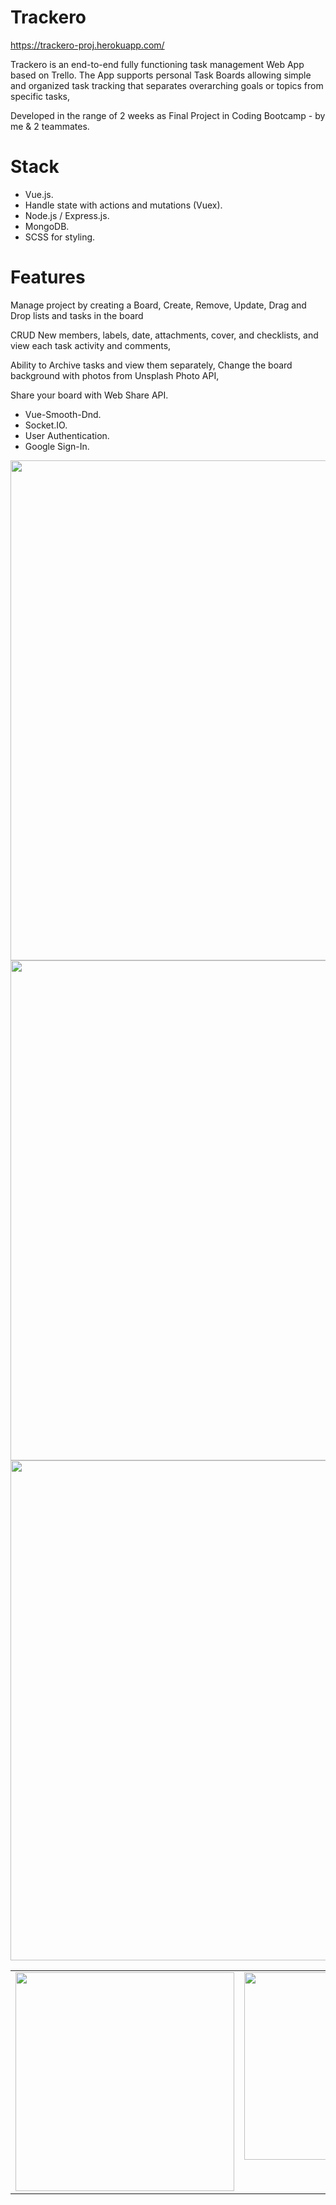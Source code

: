 # Trackero

https://trackero-proj.herokuapp.com/

Trackero is an end-to-end fully functioning task management Web App based on Trello. The App supports personal Task Boards allowing simple and organized task tracking that separates overarching goals or topics from specific tasks,

Developed in the range of 2 weeks as Final Project in Coding Bootcamp - by me &amp; 2 teammates.

# Stack

- Vue.js.
- Handle state with actions and mutations (Vuex).
- Node.js / Express.js.
- MongoDB.
- SCSS for styling.

# Features
Manage project by creating a Board, Create, Remove, Update, Drag and Drop lists and tasks in the board

CRUD New members, labels, date, attachments, cover, and checklists, and view each task activity and comments,

Ability to Archive tasks and view them separately, Change the board background with photos from Unsplash Photo API, 

Share your board with Web Share API.

- Vue-Smooth-Dnd.
- Socket.IO.
- User Authentication.
- Google Sign-In.


<img src="https://i.gyazo.com/d8f3d04877a09c59bd62d7e4879252da.png" width="800">
<img src="https://i.gyazo.com/aecb0a73c778b1026aaa4fd736073456.jpg" width="800">
<img src="https://i.gyazo.com/e7039b8919dd0f9e20d07d4c427ecefe.png" width="800">

<table>
  <tr>
    <td valign="top"><img src="https://i.gyazo.com/5c0d4f079966b3ae0ddfab4380fc98f4.png" width="350"></td>
    <td valign="top"><img src="https://i.gyazo.com/1de409f8793744e5ca9cb76ba8e48c28.png" width="300"></td>
  </tr>
 </table>
